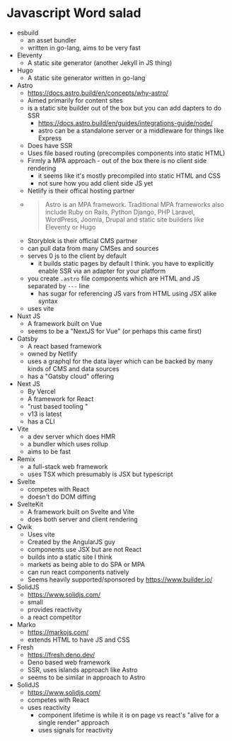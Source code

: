 # Javascript Word salad

-   esbuild
    -   an asset bundler
    -   written in go-lang, aims to be very fast
-   Eleventy
    -   A static site generator (another Jekyll in JS thing)
-   Hugo
    -   A static site generator written in go-lang
-   Astro
    - https://docs.astro.build/en/concepts/why-astro/
    -   Aimed primarily for content sites
    - is a static site builder out of the box but you can add dapters to do SSR
      - https://docs.astro.build/en/guides/integrations-guide/node/
      - astro can be a standalone server or a middleware for things like Express
    -   Does have SSR
    -   Uses file based routing (precompiles components into static HTML)
    -   Firmly a MPA approach - out of the box there is no client side rendering
        -   it seems like it's mostly precompiled into static HTML and CSS
        -   not sure how you add client side JS yet
    -   Netlify is their offical hosting partner
    -   > Astro is an MPA framework. Traditional MPA frameworks also include
        > Ruby on Rails, Python Django, PHP Laravel, WordPress, Joomla, Drupal and
        > static site builders like Eleventy or Hugo
    -   Storyblok is their official CMS partner
    -   can pull data from many CMSes and sources
    -   serves 0 js to the client by default
        -   it builds static pages by default I think. you have to explicitly enable SSR via an adapter for your platform
    -   you create `.astro` file components which are HTML and JS separated by `---` line
        -   has sugar for referencing JS vars from HTML using JSX alike syntax
    -   uses vite
-   Nuxt JS
    -   A framework built on Vue
    -   seems to be a "NextJS for Vue" (or perhaps this came first)
-   Gatsby
    -   A react based framework
    -   owned by Netlify
    -   uses a graphql for the data layer which can be backed by many kinds of CMS and data sources
    -   has a "Gatsby cloud" offering
-   Next JS
    -   By Vercel
    -   A framework for React
    -   "rust based tooling "
    -   v13 is latest
    -   has a CLI
-   Vite
    -   a dev server which does HMR
    -   a bundler which uses rollup
    -   aims to be fast
-   Remix
    -   a full-stack web framework
    -   uses TSX which presumably is JSX but typescript
-   Svelte
    -   competes with React
    -   doesn't do DOM diffing
-   SvelteKit
    -   A framework built on Svelte and Vite
    -   does both server and client rendering
-   Qwik
    -   Uses vite
    -   Created by the AngularJS guy
    -   components use JSX but are not React
    -   builds into a static site I think
    -   markets as being able to do SPA or MPA
    -   can run react components natively
    -   Seems heavily supported/sponsored by https://www.builder.io/
-   SolidJS
    -   https://www.solidjs.com/
    -   small
    -   provides reactivity
    -   a react competitor
- Marko
    - https://markojs.com/
    - extends HTML to have JS and CSS
- Fresh
    - https://fresh.deno.dev/
    - Deno based web framework
    - SSR, uses islands approach like Astro
    - seems to be similar in approach to Astro
- SolidJS
    - https://www.solidjs.com/
    - competes with React
    - uses reactivity
      - component lifetime is while it is on page vs react's "alive for a single render" approach
      -  uses signals for reactivity
